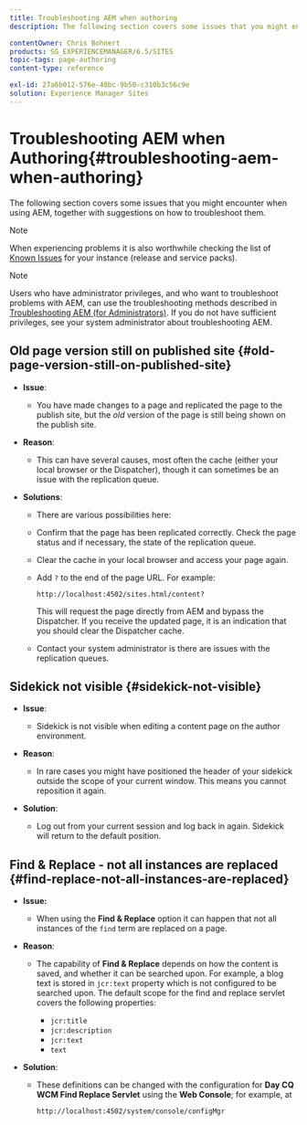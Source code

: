 ```yaml
---
title: Troubleshooting AEM when authoring
description: The following section covers some issues that you might encounter when using AEM, together with suggestions on how to troubleshoot them.

contentOwner: Chris Bohnert
products: SG_EXPERIENCEMANAGER/6.5/SITES
topic-tags: page-authoring
content-type: reference

exl-id: 27a6b012-576e-40bc-9b50-c310b3c56c9e
solution: Experience Manager Sites
---
```

# Troubleshooting AEM when Authoring{#troubleshooting-aem-when-authoring}

The following section covers some issues that you might encounter when using AEM, together with suggestions on how to troubleshoot them.

>[!NOTE]
>
>When experiencing problems it is also worthwhile checking the list of [Known Issues](/help/release-notes/release-notes.md) for your instance (release and service packs).

>[!NOTE]
>
>Users who have administrator privileges, and who want to troubleshoot problems with AEM, can use the troubleshooting methods described in [Troubleshooting AEM (for Administrators)](/help/sites-administering/troubleshoot.md). If you do not have sufficient privileges, see your system administrator about troubleshooting AEM.

## Old page version still on published site {#old-page-version-still-on-published-site}

* **Issue**:

    * You have made changes to a page and replicated the page to the publish site, but the *old* version of the page is still being shown on the publish site.

* **Reason**:

    * This can have several causes, most often the cache (either your local browser or the Dispatcher), though it can sometimes be an issue with the replication queue.

* **Solutions**:

    * There are various possibilities here:
    * Confirm that the page has been replicated correctly. Check the page status and if necessary, the state of the replication queue.
    * Clear the cache in your local browser and access your page again.
    * Add `?` to the end of the page URL. For example:

      `http://localhost:4502/sites.html/content?`

      This will request the page directly from AEM and bypass the Dispatcher. If you receive the updated page, it is an indication that you should clear the Dispatcher cache.

    * Contact your system administrator is there are issues with the replication queues.

## Sidekick not visible {#sidekick-not-visible}

* **Issue**:

    * Sidekick is not visible when editing a content page on the author environment.

* **Reason**:

    * In rare cases you might have positioned the header of your sidekick outside the scope of your current window. This means you cannot reposition it again.

* **Solution**:

    * Log out from your current session and log back in again. Sidekick will return to the default position.

## Find & Replace - not all instances are replaced {#find-replace-not-all-instances-are-replaced}

* **Issue:**

    * When using the **Find & Replace** option it can happen that not all instances of the `find` term are replaced on a page.

* **Reason**:

    * The capability of **Find & Replace** depends on how the content is saved, and whether it can be searched upon. For example, a blog text is stored in `jcr:text` property which is not configured to be searched upon. The default scope for the find and replace servlet covers the following properties:

        * `jcr:title`
        * `jcr:description`
        * `jcr:text`
        * `text`

* **Solution**:

    * These definitions can be changed with the configuration for **Day CQ WCM Find Replace Servlet** using the **Web Console**; for example, at

      `http://localhost:4502/system/console/configMgr`
